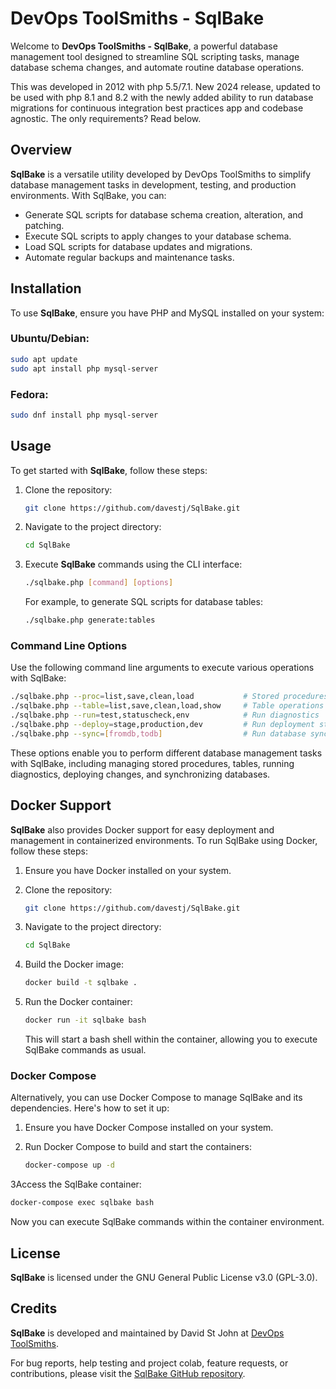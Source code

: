 # DevOps ToolSmiths - SqlBake

Welcome to **DevOps ToolSmiths - SqlBake**, a powerful database management tool designed to streamline SQL scripting tasks, manage database schema changes, and automate routine database operations.

This was developed in 2012 with php 5.5/7.1.
New 2024 release, updated to be used with php 8.1 and 8.2 with the newly added ability to run database migrations for continuous integration best practices
app and codebase agnostic. The only requirements? Read below.


## Overview

**SqlBake** is a versatile utility developed by DevOps ToolSmiths to simplify database management tasks in development, testing, and production environments. With SqlBake, you can:

- Generate SQL scripts for database schema creation, alteration, and patching.
- Execute SQL scripts to apply changes to your database schema.
- Load SQL scripts for database updates and migrations.
- Automate regular backups and maintenance tasks.

## Installation

To use **SqlBake**, ensure you have PHP and MySQL installed on your system:

### Ubuntu/Debian:

```bash
sudo apt update
sudo apt install php mysql-server
```

### Fedora:

```bash
sudo dnf install php mysql-server
```

## Usage

To get started with **SqlBake**, follow these steps:

1. Clone the repository:

   ```bash
   git clone https://github.com/davestj/SqlBake.git
   ```

2. Navigate to the project directory:

   ```bash
   cd SqlBake
   ```

3. Execute **SqlBake** commands using the CLI interface:

   ```bash
   ./sqlbake.php [command] [options]
   ```

   For example, to generate SQL scripts for database tables:

   ```bash
   ./sqlbake.php generate:tables
   ```

### Command Line Options

Use the following command line arguments to execute various operations with SqlBake:

```bash
./sqlbake.php --proc=list,save,clean,load           # Stored procedures operations
./sqlbake.php --table=list,save,clean,load,show     # Table operations
./sqlbake.php --run=test,statuscheck,env            # Run diagnostics
./sqlbake.php --deploy=stage,production,dev         # Run deployment steps
./sqlbake.php --sync=[fromdb,todb]                  # Run database sync
```

These options enable you to perform different database management tasks with SqlBake, including managing stored procedures, tables, running diagnostics, deploying changes, and synchronizing databases.

## Docker Support

**SqlBake** also provides Docker support for easy deployment and management in containerized environments. To run SqlBake using Docker, follow these steps:

1. Ensure you have Docker installed on your system.

2. Clone the repository:

   ```bash
   git clone https://github.com/davestj/SqlBake.git
   ```

3. Navigate to the project directory:

   ```bash
   cd SqlBake
   ```

4. Build the Docker image:

   ```bash
   docker build -t sqlbake .
   ```

5. Run the Docker container:

   ```bash
   docker run -it sqlbake bash
   ```

   This will start a bash shell within the container, allowing you to execute SqlBake commands as usual.

### Docker Compose

Alternatively, you can use Docker Compose to manage SqlBake and its dependencies. Here's how to set it up:

1. Ensure you have Docker Compose installed on your system.

2. Run Docker Compose to build and start the containers:

   ```bash
   docker-compose up -d
   ```

3Access the SqlBake container:

   ```bash
   docker-compose exec sqlbake bash
   ```

   Now you can execute SqlBake commands within the container environment.

## License

**SqlBake** is licensed under the GNU General Public License v3.0 (GPL-3.0).

## Credits

**SqlBake** is developed and maintained by David St John at [DevOps ToolSmiths](https://devops-toolsmiths.com/).

For bug reports, help testing and project colab, feature requests, or contributions, please visit the [SqlBake GitHub repository](https://github.com/davestj/SqlBake).
